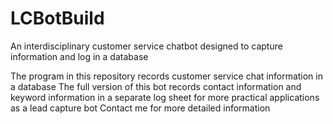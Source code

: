 # LCBotBuild
An interdisciplinary customer service chatbot designed to capture information and log in a database

The program in this repository records customer service chat information in a database
The full version of this bot records contact information and keyword information in a separate log sheet for more practical applications as a lead capture bot
Contact me for more detailed information

